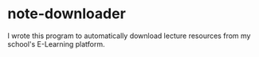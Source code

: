 # note-downloader
I wrote this program to automatically download lecture resources from my school's E-Learning platform.
